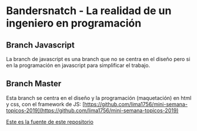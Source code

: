 # Bandersnatch - La realidad de un ingeniero en programación

## Branch Javascript

La branch de javascript es una branch que no se centra en el diseño pero si en la programación en javascript para simplificar el trabajo.

## Branch Master

Esta branch se centra en el diseño y la programación (maquetación) en html y css, con el framework de JS: [https://github.com/lima1756/mini-semana-topicos-2019](https://github.com/lima1756/mini-semana-topicos-2019)

[Este es la fuente de este repositorio](https://github.com/huguintoch/Bandersnatch)
